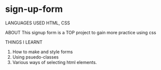 # sign-up-form
LANGUAGES USED 
HTML, CSS

ABOUT
This signup form is a TOP project to gain more practice using css

THINGS I LEARNT
1. How to make and style forms
2. Using psuedo-classes
3. Various ways of selecting html elements.
